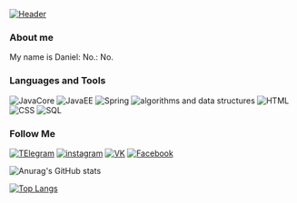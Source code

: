 [![Header](https://tenor.com/view/no-game-no-life-gif-18476266)](https://vk.com/hikarin.none)

### About me
My name is Daniel: No.: No.

### Languages and Tools
![JavaCore](https://img.shields.io/badge/-JavaCore-090909?style=for-the-badge&logo=Java&logoColor=FFFF00)
![JavaEE](https://img.shields.io/badge/-Java.EE-090909?style=for-the-badge&logo=Java&logoColor=FFFF00)
![Spring](https://img.shields.io/badge/-Spring-090909?style=for-the-badge&logo=Spring&logoColor=FFFF00)
![algorithms and data structures](https://img.shields.io/badge/-algorithms-090909?style=for-the-badge&logo=algorithms&logoColor=FF0000)
![HTML](https://img.shields.io/badge/-HTML-090909?style=for-the-badge&logo=HTML&logoColor=FF0000)
![CSS](https://img.shields.io/badge/-css-090909?style=for-the-badge&logo=css&logoColor=FF0000)
![SQL](https://img.shields.io/badge/-SQL-090909?style=for-the-badge&logo=mySQL&logoColor=FFFF00)

### Follow Me

[![TElegram](https://img.shields.io/badge/-telegram-090909?style=for-the-badge&logo=TElegram&logoColor=FF0000)](https://t.me/DanilRise)
[![instagram](https://img.shields.io/badge/-instagram-090909?style=for-the-badge&logo=instagram)](https://www.instagram.com/sora_rise/)
[![VK](https://img.shields.io/badge/-Vkontakte-090909?style=for-the-badge&logo=vk)](https://vk.com/hikarin.none)
[![Facebook](https://img.shields.io/badge/-Facebook-090909?style=for-the-badge&logo=Facebook)](https://www.facebook.com/danil.rise.33)

![Anurag's GitHub stats](https://github-readme-stats.vercel.app/api?username=hikarin8&show_icons=true&theme=onedark)


[![Top Langs](https://github-readme-stats.vercel.app/api/top-langs/?username=hikarin8)](https://github.com/anuraghazra/github-readme-stats)